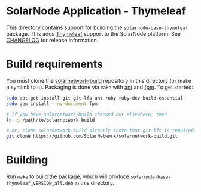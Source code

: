 # SolarNode Application - Thymeleaf

This directory contains support for building the `solarnode-base-thymeleaf` package. This adds
[Thymeleaf][thymeleaf] support to the SolarNode platform. See [CHANGELOG](./CHANGELOG.md)
for release information.

# Build requirements

You must clone the [solarnetwork-build][sn-build] repository in this directory (or make a symlink
to it). Packaging is done via `make` with [ant][ant] and [fpm][fpm]. To get started:

```sh
sudo apt-get install git git-lfs ant ruby ruby-dev build-essential
sudo gem install --no-document fpm

# if you have solarnetwork-build checked out elsewhere, then
ln -s /path/to/solarnetwork-build

# or, clone solarnetwork-build directly (note that git-lfs is required)
git clone https://github.com/SolarNetwork/solarnetwork-build.git
```

# Building

Run `make` to build the package, which will produce `solarnode-base-thymeleaf_VERSION_all.deb` in
this directory.

[ant]: https://ant.apache.org/
[fpm]: https://github.com/jordansissel/fpm
[thymeleaf]: https://www.thymeleaf.org/
[sn-build]: https://github.com/SolarNetwork/solarnetwork-build/

